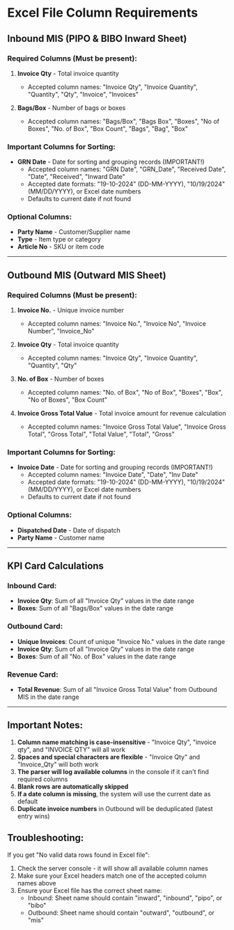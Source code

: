 # Excel File Column Requirements

## Inbound MIS (PIPO & BIBO Inward Sheet)

### Required Columns (Must be present):
1. **Invoice Qty** - Total invoice quantity
   - Accepted column names: "Invoice Qty", "Invoice Quantity", "Quantity", "Qty", "Invoice", "Invoices"
   
2. **Bags/Box** - Number of bags or boxes
   - Accepted column names: "Bags/Box", "Bags Box", "Boxes", "No of Boxes", "No. of Box", "Box Count", "Bags", "Bag", "Box"

### Important Columns for Sorting:
- **GRN Date** - Date for sorting and grouping records (IMPORTANT!)
  - Accepted column names: "GRN Date", "GRN_Date", "Received Date", "Date", "Received", "Inward Date"
  - Accepted date formats: "19-10-2024" (DD-MM-YYYY), "10/19/2024" (MM/DD/YYYY), or Excel date numbers
  - Defaults to current date if not found

### Optional Columns:
- **Party Name** - Customer/Supplier name
- **Type** - Item type or category
- **Article No** - SKU or item code

---

## Outbound MIS (Outward MIS Sheet)

### Required Columns (Must be present):
1. **Invoice No.** - Unique invoice number
   - Accepted column names: "Invoice No.", "Invoice No", "Invoice Number", "Invoice_No"
   
2. **Invoice Qty** - Total invoice quantity
   - Accepted column names: "Invoice Qty", "Invoice Quantity", "Quantity", "Qty"
   
3. **No. of Box** - Number of boxes
   - Accepted column names: "No. of Box", "No of Box", "Boxes", "Box", "No of Boxes", "Box Count"
   
4. **Invoice Gross Total Value** - Total invoice amount for revenue calculation
   - Accepted column names: "Invoice Gross Total Value", "Invoice Gross Total", "Gross Total", "Total Value", "Total", "Gross"

### Important Columns for Sorting:
- **Invoice Date** - Date for sorting and grouping records (IMPORTANT!)
  - Accepted column names: "Invoice Date", "Date", "Inv Date"
  - Accepted date formats: "19-10-2024" (DD-MM-YYYY), "10/19/2024" (MM/DD/YYYY), or Excel date numbers
  - Defaults to current date if not found

### Optional Columns:
- **Dispatched Date** - Date of dispatch
- **Party Name** - Customer name

---

## KPI Card Calculations

### Inbound Card:
- **Invoice Qty**: Sum of all "Invoice Qty" values in the date range
- **Boxes**: Sum of all "Bags/Box" values in the date range

### Outbound Card:
- **Unique Invoices**: Count of unique "Invoice No." values in the date range
- **Invoice Qty**: Sum of all "Invoice Qty" values in the date range
- **Boxes**: Sum of all "No. of Box" values in the date range

### Revenue Card:
- **Total Revenue**: Sum of all "Invoice Gross Total Value" from Outbound MIS in the date range

---

## Important Notes:

1. **Column name matching is case-insensitive** - "Invoice Qty", "invoice qty", and "INVOICE QTY" will all work
2. **Spaces and special characters are flexible** - "Invoice Qty" and "Invoice_Qty" will both work
3. **The parser will log available columns** in the console if it can't find required columns
4. **Blank rows are automatically skipped**
5. **If a date column is missing**, the system will use the current date as default
6. **Duplicate invoice numbers** in Outbound will be deduplicated (latest entry wins)

## Troubleshooting:

If you get "No valid data rows found in Excel file":
1. Check the server console - it will show all available column names
2. Make sure your Excel headers match one of the accepted column names above
3. Ensure your Excel file has the correct sheet name:
   - Inbound: Sheet name should contain "inward", "inbound", "pipo", or "bibo"
   - Outbound: Sheet name should contain "outward", "outbound", or "mis"

